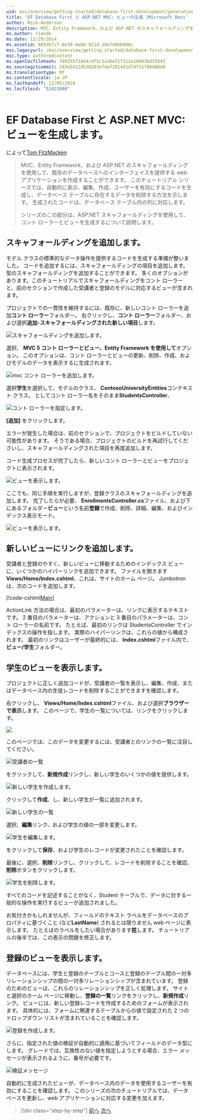 ```yaml
---
uid: mvc/overview/getting-started/database-first-development/generating-views
title: 'EF Database First と ASP.NET MVC: ビューの生成 |Microsoft Docs'
author: Rick-Anderson
description: MVC、Entity Framework、および ASP.NET のスキャフォールディングを使用して、既存のデータベースへのインターフェイスを提供する web アプリケーションを作成することができます。 このチュートリアルの化しています.
ms.author: riande
ms.date: 12/29/2014
ms.assetid: 669367cf-8e30-4eb6-821d-10a7d9bb906c
msc.legacyurl: /mvc/overview/getting-started/database-first-development/generating-views
msc.type: authoredcontent
ms.openlocfilehash: 7d925573dd4cdf5c1a36e51f312e18093bd35043
ms.sourcegitcommit: 2d3e5422d530203efdaf2014d1d7df31f88d08d0
ms.translationtype: MT
ms.contentlocale: ja-JP
ms.lasthandoff: 11/05/2018
ms.locfileid: "51021090"
---
```

<a name="ef-database-first-with-aspnet-mvc-generating-views"></a>EF Database First と ASP.NET MVC: ビューを生成します。
====================
によって[Tom FitzMacken](https://github.com/tfitzmac)

> MVC、Entity Framework、および ASP.NET のスキャフォールディングを使用して、既存のデータベースへのインターフェイスを提供する web アプリケーションを作成することができます。 このチュートリアル シリーズでは、自動的に表示、編集、作成、ユーザーを有効にするコードを生成し、データベース テーブルに存在するデータを削除する方法を示します。 生成されたコードは、データベース テーブル内の列に対応します。
> 
> シリーズのこの部分は、ASP.NET スキャフォールディングを使用して、コント ローラーとビューを生成するについて説明します。


## <a name="add-scaffold"></a>スキャフォールディングを追加します。

モデル クラスの標準的なデータ操作を提供するコードを生成する準備が整いました。 コードを追加するには、スキャフォールディングの項目を追加します。 型のスキャフォールディングを追加することができます。 多くのオプションがあります。このチュートリアルでスキャフォールディングをコント ローラーと、前のセクションで作成した受講者と登録のモデルに対応するビューが含まれます。

プロジェクトでの一貫性を維持するには、既存に、新しいコント ローラーを追加**コント ローラー**フォルダー。 右クリックし、**コント ローラー**フォルダー、および選択**追加**–**スキャフォールディングされた新しい項目**します。

![スキャフォールディングを追加します。](generating-views/_static/image1.png)

選択、 **MVC 5 コント ローラーとビュー、Entity Framework を使用して**オプション。 このオプションは、コント ローラーとビューの更新、削除、作成、およびモデルのデータを表示するに生成されます。

![mvc コント ローラーを追加します。](generating-views/_static/image2.png)

選択**学生**を選択して、モデルのクラス、 **ContosoUniversityEntities**コンテキスト クラス。 としてコント ローラー名をそのまま**StudentsController**、

![コント ローラーを指定します。](generating-views/_static/image3.png)

**[追加]** をクリックします。

エラーが発生した場合は、前のセクションで、プロジェクトをビルドしていない可能性があります。 そうである場合、プロジェクトのビルドを再試行してくださいし、スキャフォールディングされた項目を再度追加します。

コード生成プロセスが完了したら、新しいコント ローラーとビューをプロジェクトに表示されます。

![ビューを表示します。](generating-views/_static/image4.png)

ここでも、同じ手順を実行しますが、登録クラスのスキャフォールディングを追加します。 完了したらが必要、 **EnrollmentsController.cs**ファイル、および下にあるフォルダー**ビュー**という名前**登録**で作成、削除、詳細、編集、およびインデックス表示モード。

![ビューを表示します。](generating-views/_static/image5.png)

## <a name="add-links-to-new-views"></a>新しいビューにリンクを追加します。

受講者と登録のやすく、新しいビューに移動するためのインデックス ビューに、いくつかのハイパーリンクを追加できます。 ファイルを開きます**Views/Home/Index.cshtml**、これは、サイトのホーム ページ。 Jumbotron は、次のコードを追加します。

[!code-cshtml[Main](generating-views/samples/sample1.cshtml)]

ActionLink 方法の場合は、最初のパラメーターは、リンクに表示するテキストです。 2 番目のパラメーターは、アクションと 3 番目のパラメーターは、コント ローラーの名前です。 たとえば、最初のリンクは StudentsController でインデックスの操作を指します。 実際のハイパーリンクは、これらの値から構成されます。 最初のリンクはユーザーが最終的には、 **Index.cshtml**ファイル内で、**ビュー/学生**フォルダー。

## <a name="display-student-views"></a>学生のビューを表示します。

プロジェクトに正しく追加コードが、受講者の一覧を表示し、編集、作成、またはデータベース内の生徒レコードを削除することができますを確認します。

右クリックし、 **Views/Home/Index.cshtml**ファイル、および選択**ブラウザーで表示**します。 このページで、学生の一覧については、リンクをクリックします。

![](generating-views/_static/image6.png)

このページでは、このデータを変更するには、受講者とのリンクの一覧に注目してください。

![受講者の一覧](generating-views/_static/image7.png)

をクリックして、**新規作成**リンクし、新しい学生のいくつかの値を提供します。

![新しい学生を作成します。](generating-views/_static/image8.png)

クリックして**作成**、し、新しい学生が一覧に追加されます。

![新しい学生の一覧](generating-views/_static/image9.png)

選択、**編集**リンク、および学生の値の一部を変更します。

![学生を編集します。](generating-views/_static/image10.png)

をクリックして**保存**、および学生のレコードが変更されたことを確認します。

最後に、選択、**削除**リンクし、クリックして、レコードを削除することを確認、**削除**ボタンをクリックします。

![学生を削除します。](generating-views/_static/image11.png)

すべてのコードを記述することがなく、Student テーブルで、データに対する一般的な操作を実行するビューが追加されました。

お気付きかもしれませんが、フィールドのテキスト ラベルをデータベースのプロパティに基づくこと (など**LastName**) されるとは限りません web ページに表示します。 たとえばのラベルをしたい場合があります**姓**します。 チュートリアルの後半では、この表示の問題を修正します。

## <a name="display-enrollment-views"></a>登録のビューを表示します。

データベースには、学生と登録のテーブルとコースと登録のテーブル間の一対多リレーションシップの間の一対多リレーションシップが含まれています。 登録のためのビューは、これらのリレーションシップを正しく処理します。 サイトと選択のホーム ページに移動し、**登録の一覧**リンクをクリックし、**新規作成**リンク。 ビューには、新しい登録レコードを作成するためのフォームが表示されます。 具体的には、フォームに関連するテーブルからの値で設定された 2 つのドロップダウン リストが含まれていることを確認します。

![登録を作成します。](generating-views/_static/image12.png)

さらに、指定された値の検証が自動的に適用に基づいてフィールドのデータ型にします。 グレードでは、互換性のない値を指定しようとする場合、エラー メッセージが表示されるように、番号が必要です。

![検証メッセージ](generating-views/_static/image13.png)

自動的に生成されたビューが、データベース内のデータを使用するユーザーを有効にすることを確認します。 このシリーズの次のチュートリアルでは、データベースを更新し、web アプリケーションに対応する変更を加えます。

> [!div class="step-by-step"]
> [前へ](creating-the-web-application.md)
> [次へ](changing-the-database.md)
